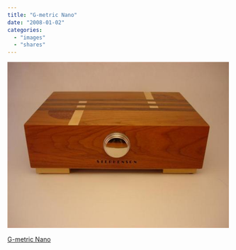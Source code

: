 ```yaml
---
title: "G-metric Nano"
date: "2008-01-02"
categories: 
  - "images"
  - "shares"
---
```


![](images/4wnP83SaF3plofm9gAp9y1l5_640.jpg)

[G-metric Nano](http://slipperyskip.com/page24.html)
